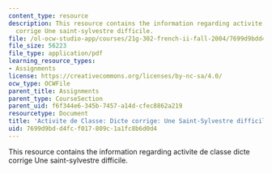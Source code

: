 ```yaml
---
content_type: resource
description: This resource contains the information regarding activite de classe dicte
  corrige Une saint-sylvestre difficile.
file: /ol-ocw-studio-app/courses/21g-302-french-ii-fall-2004/7699d9bdd4fcf017809c1a1fc8b6d0d4_MIT21G_302_F04_difficile_D.pdf
file_size: 56223
file_type: application/pdf
learning_resource_types:
- Assignments
license: https://creativecommons.org/licenses/by-nc-sa/4.0/
ocw_type: OCWFile
parent_title: Assignments
parent_type: CourseSection
parent_uid: f6f344e6-345b-7457-a14d-cfec8862a219
resourcetype: Document
title: 'Activite de Classe: Dicte corrige: Une Saint-Sylvestre difficile'
uid: 7699d9bd-d4fc-f017-809c-1a1fc8b6d0d4
---
```

This resource contains the information regarding activite de classe dicte corrige Une saint-sylvestre difficile.